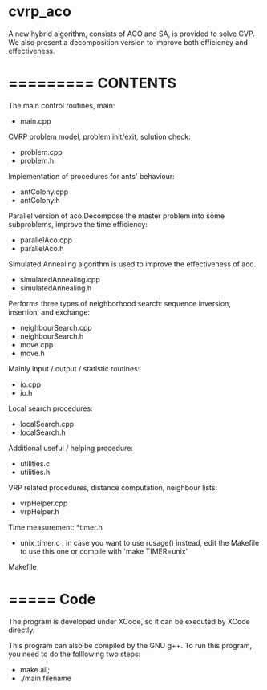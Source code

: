 # cvrp_aco
A new hybrid algorithm, consists of ACO and SA, is provided to solve CVP. We also present a decomposition version to improve both efficiency and effectiveness. 

=========
CONTENTS
=========


The main control routines, main:
* main.cpp

CVRP problem model, problem init/exit, solution check:
* problem.cpp
* problem.h

Implementation of procedures for ants' behaviour:
* antColony.cpp
* antColony.h

Parallel version of aco.Decompose the master problem into some subproblems, improve the time efficiency:
* parallelAco.cpp
* parallelAco.h

Simulated Annealing algorithm is used to improve the effectiveness of aco.
* simulatedAnnealing.cpp
* simulatedAnnealing.h

Performs three types of neighborhood search: sequence inversion, insertion, and exchange:
* neighbourSearch.cpp
* neighbourSearch.h
* move.cpp
* move.h

Mainly input / output / statistic routines:
* io.cpp
* io.h

Local search procedures:
* localSearch.cpp
* localSearch.h

Additional useful / helping procedure:
* utilities.c
* utilities.h

VRP related procedures, distance computation, neighbour lists:
* vrpHelper.cpp
* vrpHelper.h

Time measurement:
*timer.h 
* unix_timer.c : in case you want to use rusage() instead, edit the
Makefile to use this one or compile with 'make TIMER=unix'

Makefile

=====
Code
=====

The program is developed under XCode, so it can be executed by XCode directly.

This program can also be compiled by the GNU g++. To run this program, you need to do the folllowing two steps:

* make all;
* ./main filename


